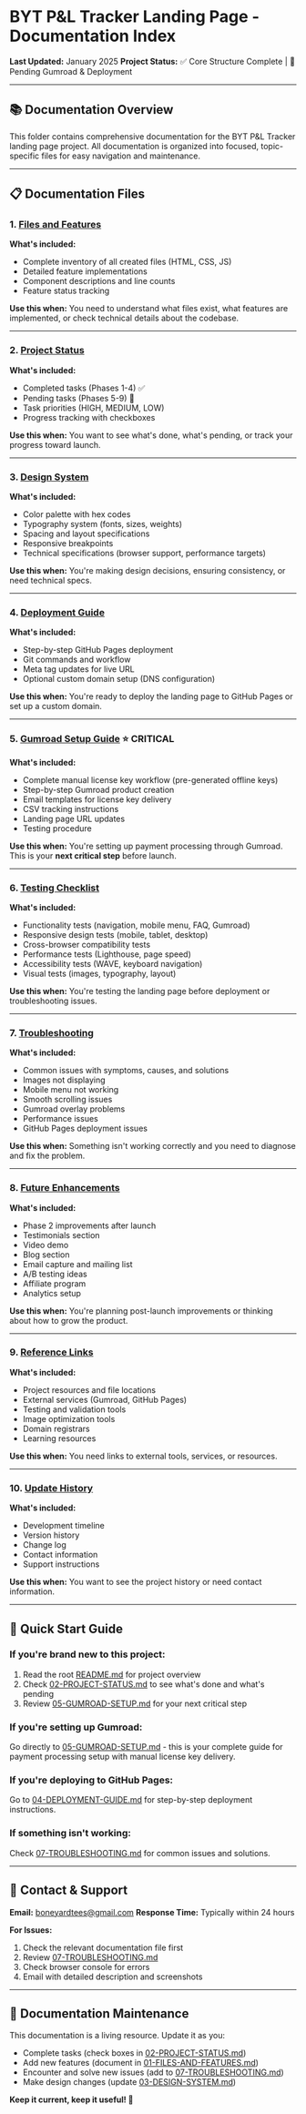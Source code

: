 # BYT P&L Tracker Landing Page - Documentation Index

**Last Updated:** January 2025
**Project Status:** ✅ Core Structure Complete | 🔄 Pending Gumroad & Deployment

---

## 📚 Documentation Overview

This folder contains comprehensive documentation for the BYT P&L Tracker landing page project. All documentation is organized into focused, topic-specific files for easy navigation and maintenance.

---

## 📋 Documentation Files

### 1. [Files and Features](./01-FILES-AND-FEATURES.md)
**What's included:**
- Complete inventory of all created files (HTML, CSS, JS)
- Detailed feature implementations
- Component descriptions and line counts
- Feature status tracking

**Use this when:** You need to understand what files exist, what features are implemented, or check technical details about the codebase.

---

### 2. [Project Status](./02-PROJECT-STATUS.md)
**What's included:**
- Completed tasks (Phases 1-4) ✅
- Pending tasks (Phases 5-9) 🔄
- Task priorities (HIGH, MEDIUM, LOW)
- Progress tracking with checkboxes

**Use this when:** You want to see what's done, what's pending, or track your progress toward launch.

---

### 3. [Design System](./03-DESIGN-SYSTEM.md)
**What's included:**
- Color palette with hex codes
- Typography system (fonts, sizes, weights)
- Spacing and layout specifications
- Responsive breakpoints
- Technical specifications (browser support, performance targets)

**Use this when:** You're making design decisions, ensuring consistency, or need technical specs.

---

### 4. [Deployment Guide](./04-DEPLOYMENT-GUIDE.md)
**What's included:**
- Step-by-step GitHub Pages deployment
- Git commands and workflow
- Meta tag updates for live URL
- Optional custom domain setup (DNS configuration)

**Use this when:** You're ready to deploy the landing page to GitHub Pages or set up a custom domain.

---

### 5. [Gumroad Setup Guide](./05-GUMROAD-SETUP.md) ⭐ **CRITICAL**
**What's included:**
- Complete manual license key workflow (pre-generated offline keys)
- Step-by-step Gumroad product creation
- Email templates for license key delivery
- CSV tracking instructions
- Landing page URL updates
- Testing procedure

**Use this when:** You're setting up payment processing through Gumroad. This is your **next critical step** before launch.

---

### 6. [Testing Checklist](./06-TESTING-CHECKLIST.md)
**What's included:**
- Functionality tests (navigation, mobile menu, FAQ, Gumroad)
- Responsive design tests (mobile, tablet, desktop)
- Cross-browser compatibility tests
- Performance tests (Lighthouse, page speed)
- Accessibility tests (WAVE, keyboard navigation)
- Visual tests (images, typography, layout)

**Use this when:** You're testing the landing page before deployment or troubleshooting issues.

---

### 7. [Troubleshooting](./07-TROUBLESHOOTING.md)
**What's included:**
- Common issues with symptoms, causes, and solutions
- Images not displaying
- Mobile menu not working
- Smooth scrolling issues
- Gumroad overlay problems
- Performance issues
- GitHub Pages deployment issues

**Use this when:** Something isn't working correctly and you need to diagnose and fix the problem.

---

### 8. [Future Enhancements](./08-FUTURE-ENHANCEMENTS.md)
**What's included:**
- Phase 2 improvements after launch
- Testimonials section
- Video demo
- Blog section
- Email capture and mailing list
- A/B testing ideas
- Affiliate program
- Analytics setup

**Use this when:** You're planning post-launch improvements or thinking about how to grow the product.

---

### 9. [Reference Links](./09-REFERENCE-LINKS.md)
**What's included:**
- Project resources and file locations
- External services (Gumroad, GitHub Pages)
- Testing and validation tools
- Image optimization tools
- Domain registrars
- Learning resources

**Use this when:** You need links to external tools, services, or resources.

---

### 10. [Update History](./10-UPDATE-HISTORY.md)
**What's included:**
- Development timeline
- Version history
- Change log
- Contact information
- Support instructions

**Use this when:** You want to see the project history or need contact information.

---

## 🎯 Quick Start Guide

### If you're brand new to this project:
1. Read the root [README.md](../README.md) for project overview
2. Check [02-PROJECT-STATUS.md](./02-PROJECT-STATUS.md) to see what's done and what's pending
3. Review [05-GUMROAD-SETUP.md](./05-GUMROAD-SETUP.md) for your next critical step

### If you're setting up Gumroad:
Go directly to [05-GUMROAD-SETUP.md](./05-GUMROAD-SETUP.md) - this is your complete guide for payment processing setup with manual license key delivery.

### If you're deploying to GitHub Pages:
Go to [04-DEPLOYMENT-GUIDE.md](./04-DEPLOYMENT-GUIDE.md) for step-by-step deployment instructions.

### If something isn't working:
Check [07-TROUBLESHOOTING.md](./07-TROUBLESHOOTING.md) for common issues and solutions.

---

## 📧 Contact & Support

**Email:** boneyardtees@gmail.com
**Response Time:** Typically within 24 hours

**For Issues:**
1. Check the relevant documentation file first
2. Review [07-TROUBLESHOOTING.md](./07-TROUBLESHOOTING.md)
3. Check browser console for errors
4. Email with detailed description and screenshots

---

## 📝 Documentation Maintenance

This documentation is a living resource. Update it as you:
- Complete tasks (check boxes in [02-PROJECT-STATUS.md](./02-PROJECT-STATUS.md))
- Add new features (document in [01-FILES-AND-FEATURES.md](./01-FILES-AND-FEATURES.md))
- Encounter and solve new issues (add to [07-TROUBLESHOOTING.md](./07-TROUBLESHOOTING.md))
- Make design changes (update [03-DESIGN-SYSTEM.md](./03-DESIGN-SYSTEM.md))

**Keep it current, keep it useful! 🚀**

